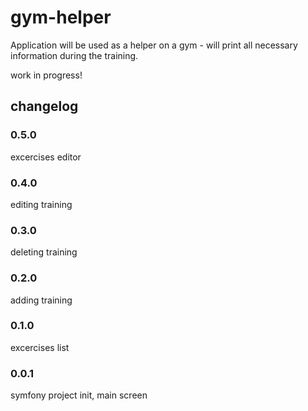 # gym-helper
Application will be used as a helper on a gym - will print all necessary information
during the training.

work in progress!

## changelog
### 0.5.0
excercises editor
### 0.4.0
editing training
### 0.3.0
deleting training
### 0.2.0
adding training
### 0.1.0
excercises list
### 0.0.1
symfony project init, main screen
